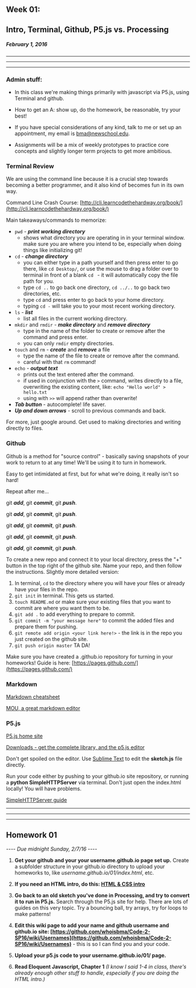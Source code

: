 ## Week 01:

## Intro, Terminal, Github, P5.js vs. Processing

##### February 1, 2016

---
---
---

### Admin stuff:

* In this class we're making things primarily with javascript via P5.js, using Terminal and github.

* How to get an A: show up, do the homework, be reasonable, try your best!

* If you have special considerations of any kind, talk to me or set up an appointment, my email is bma@newschool.edu.

* Assignments will be a mix of weekly prototypes to practice core concepts and slightly longer term projects to get more ambitious.

### Terminal Review

We are using the command line because it is a crucial step towards becoming a better programmer, and it also kind of becomes fun in its own way.

Command Line Crash Course: [http://cli.learncodethehardway.org/book/](http://cli.learncodethehardway.org/book/)

Main takeaways/commands to memorize:

* ```pwd``` - ***print working directory***
	* shows what directory you are operating in in your terminal window. make sure you are where you intend to be, especially when doing things like initializing git!
* ```cd``` - ***change directory***
	* you can either type in a path yourself and then press enter to go there, like ```cd Desktop/```, or use the mouse to drag a folder over to terminal in front of a blank ```cd ``` - it will automatically copy the file path for you.
	* type ```cd ..``` to go back one directory, ```cd ../..``` to go back two directories, etc.
	* type ```cd``` and press enter to go back to your home directory.
	* typing ```cd -``` will take you to your most recent working directory.
* ```ls``` - ***list***
	* list all files in the current working directory.
* ```mkdir``` and ```rmdir``` - ***make directory*** and ***remove directory***
	* type in the name of the folder to create or remove after the command and press enter. 
	* you can only ```rmdir``` empty directories.
* ```touch``` and ```rm``` - ***create*** and ***remove*** a file
	* type the name of the file to create or remove after the command.
	* careful with that ```rm``` command! 
* ```echo``` - ***output text***
	* prints out the text entered after the command.
	* if used in conjunction with the ```>``` command, writes directly to a file, overwriting the existing content, like: ```echo "Hello world" > hello.txt```
	* using with ```>>``` will append rather than overwrite!
* ***Tab button*** - autocomplete! life saver.
* ***Up and down arrows*** - scroll to previous commands and back.
	
For more, just google around. Get used to making directories and writing directly to files. 

### Github

Github is a method for "source control" - basically saving snapshots of your work to return to at any time! We'll be using it to turn in homework.

Easy to get intimidated at first, but for what we're doing, it really isn't so hard! 

Repeat after me... 

git ***add***, git ***commit***, git ***push***.

git ***add***, git ***commit***, git ***push***.

git ***add***, git ***commit***, git ***push***.

git ***add***, git ***commit***, git ***push***.

git ***add***, git ***commit***, git ***push***.

To create a new repo and connect it to your local directory, press the "+" button in the top right of the github site. Name your repo, and then follow the instructions. Slightly more detailed version:

1. In terminal, ```cd``` to the directory where you will have your files or already have your files in the repo.
2. ```git init``` in terminal. This gets us started.
3. ```touch README.md``` or make sure your existing files that you want to commit are where you want them to be. 
4. ```git add .``` to add everything to prepare to commit.
5. ```git commit -m "your message here"``` to commit the added files and prepare them for pushing.
6. ```git remote add origin <your link here!>``` - the link is in the repo you just created on the github site.
7. ```git push origin master``` TA DA!

Make sure you have created a <your username>.github.io repository for turning in your homeworks! Guide is here: [https://pages.github.com/](https://pages.github.com/)

### Markdown

[Markdown cheatsheet](https://github.com/adam-p/markdown-here/wiki/Markdown-Cheatsheet)

[MOU, a great markdown editor](http://25.io/mou/)

### P5.js

[P5.js home site](http://p5js.org/)

[Downloads - get the complete library, and the p5.js editor](http://p5js.org/download/)

Don't get spoiled on the editor. Use [Sublime Text](https://www.sublimetext.com/) to edit the **sketch.js** file directly.

Run your code either by pushing to your github.io site repository, or running a **python SimpleHTTPServer** via terminal. Don't just open the index.html locally! You will have problems.

[SimpleHTTPServer guide](https://github.com/lmccart/itp-creative-js/wiki/SimpleHTTPServer)

---
---
---

## Homework 01

---- *Due midnight Sunday, 2/7/16* ----

1. **Get your github and your your username.github.io page set up.** Create a subfolder structure in your github.io directory to upload your homeworks to, like *username.github.io/01/index.html*, etc.

2. **If you need an HTML intro, do this: [HTML & CSS intro](https://www.codecademy.com/learn/web)**

3. **Go back to an old sketch you've done in Processing, and try to convert it to run in P5.js.** Search through the P5.js site for help. There are lots of guides on this very topic. Try a bouncing ball, try arrays, try for loops to make patterns!

4. **Edit this wiki page to add your name and github username and github.io site: [https://github.com/whoisbma/Code-2-SP16/wiki/Usernames](https://github.com/whoisbma/Code-2-SP16/wiki/Usernames)** - this is so I can find you and your code.

5. **Upload your p5.js code to your username.github.io/01/ page.**

6. **Read Eloquent Javascript, Chapter 1** *(I know I said 1-4 in class, there's already enough other stuff to handle, especially if you are doing the HTML intro.)*

